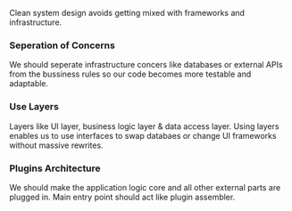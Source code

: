 Clean system design avoids getting mixed with frameworks and infrastructure.

### Seperation of Concerns
We should seperate infrastructure concers like databases or external APIs from the bussiness rules so our code becomes more testable and adaptable.

### Use Layers
Layers like UI layer, business logic layer & data access layer. Using layers enables us to use interfaces to swap databaes or change UI frameworks without massive rewrites.

### Plugins Architecture
We should make the application logic core and all other external parts are plugged in. Main entry point should act like plugin assembler.

